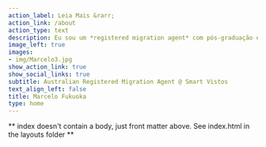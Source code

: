 ```yaml
---
action_label: Leia Mais &rarr;
action_link: /about
action_type: text
description: Eu sou um *registered migration agent* com pós-graduação em direito de imigração australiana pela Australian National University e também com mestrado em engenharia pela The University of Newcastle. Possuo mais de 10 anos de vivência na Austrália. Sócio-diretor na Smart Vistos.  
image_left: true
images:
- img/Marcelo3.jpg
show_action_link: true
show_social_links: true
subtitle: Australian Registered Migration Agent @ Smart Vistos
text_align_left: false
title: Marcelo Fukuoka
type: home
---
```


** index doesn't contain a body, just front matter above.
See index.html in the layouts folder **
